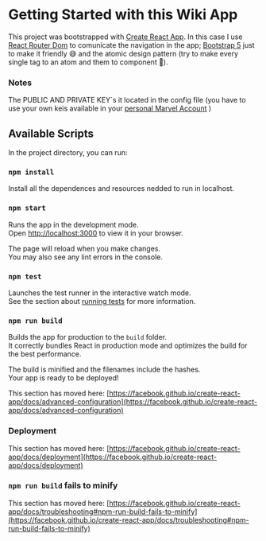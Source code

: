 # Getting Started with this Wiki App

This project was bootstrapped with [Create React App](https://github.com/facebook/create-react-app).
In this case I use [React Router Dom](https://reactrouter.com/docs/en/v6) to comunicate the navigation in the app; [Bootstrap 5](https://getbootstrap.com)
just to make it friendly 😅  and the atomic design pattern (try to make every single tag to an atom and them to component  🤯).

### Notes
The PUBLIC AND PRIVATE KEY´s it located in the config file (you have to use your own keis available in your [personal Marvel Account](https://developer.marvel.com/account) )

## Available Scripts

In the project directory, you can run:

### `npm install`

Install all the dependences and resources nedded to run in localhost.

### `npm start`

Runs the app in the development mode.\
Open [http://localhost:3000](http://localhost:3000) to view it in your browser.

The page will reload when you make changes.\
You may also see any lint errors in the console.

### `npm test`

Launches the test runner in the interactive watch mode.\
See the section about [running tests](https://facebook.github.io/create-react-app/docs/running-tests) for more information.

### `npm run build`

Builds the app for production to the `build` folder.\
It correctly bundles React in production mode and optimizes the build for the best performance.

The build is minified and the filenames include the hashes.\
Your app is ready to be deployed!


This section has moved here: [https://facebook.github.io/create-react-app/docs/advanced-configuration](https://facebook.github.io/create-react-app/docs/advanced-configuration)

### Deployment

This section has moved here: [https://facebook.github.io/create-react-app/docs/deployment](https://facebook.github.io/create-react-app/docs/deployment)

### `npm run build` fails to minify

This section has moved here: [https://facebook.github.io/create-react-app/docs/troubleshooting#npm-run-build-fails-to-minify](https://facebook.github.io/create-react-app/docs/troubleshooting#npm-run-build-fails-to-minify)
